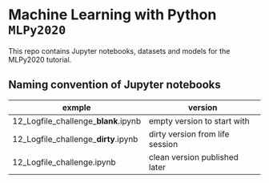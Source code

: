 # Machine Learning with Python `MLPy2020`
This repo contains Jupyter notebooks, datasets and models for the MLPy2020 tutorial. 

## Naming convention of Jupyter notebooks
|exmple|version|
|--|--|
|12_Logfile_challenge_**blank**.ipynb|empty version to start with|
|12_Logfile_challenge_**dirty**.ipynb|dirty version from life session|
|12_Logfile_challenge.ipynb|clean version published later|

